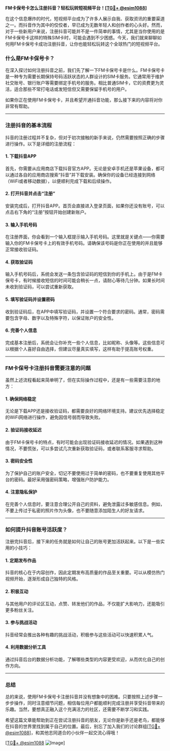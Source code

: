 **FM卡保号卡怎么注册抖音？轻松玩转短视频平台！[[TG💪+ @esim1088](https://t.me/s/esim1088)]**

在这个信息爆炸的时代，短视频平台成为了许多人展示自我、获取资讯的重要渠道之一。而抖音作为其中的佼佼者，早已成为无数年轻人和创作者的心头好。然而，对于一些新用户来说，注册抖音可能并不是一件简单的事情，尤其是当你使用的是FM卡保号卡这样的特殊SIM卡时，可能会遇到不少困惑。今天，我们就来聊聊如何用FM卡保号卡成功注册抖音，让你也能轻松玩转这个全球热门的短视频平台。

### 什么是FM卡保号卡？

在深入探讨如何注册抖音之前，我们先了解一下FM卡保号卡是什么。FM卡保号卡是一种专为需要长期保持号码活跃状态的人群设计的SIM卡服务。它通常用于维护社交账号、银行账户等需要绑定手机号的服务。相比普通SIM卡，它的资费更为灵活，适合那些不常打电话或发短信但又需要保留手机号的用户。

如果你正在使用FM卡保号卡，并且希望开通抖音功能，那么接下来的内容将对你非常有帮助。

---

### 注册抖音的基本流程

抖音的注册过程并不复杂，但对于初次接触的新手来说，仍然需要按照正确的步骤进行操作。以下是详细的注册流程：

#### 1. 下载抖音APP
首先，你需要从应用商店下载抖音官方APP。无论是安卓手机还是苹果设备，都可以通过各自的应用商店搜索“抖音”并下载安装。确保你的设备已经连接到网络（WiFi或者移动数据），以便顺利完成下载和后续操作。

#### 2. 打开抖音并点击“注册”
安装完成后，打开抖音APP。首页会直接进入登录页面，如果你还没有账号，可以点击右下角的“注册”按钮开始创建新账户。

#### 3. 输入手机号码
在注册界面，你会看到一个输入框提示输入手机号码。这里就是关键点——你需要输入你的FM卡保号卡上的有效手机号码。请确保该号码是你正在使用的并且能够正常接收验证码。

#### 4. 获取验证码
输入手机号码后，系统会发送一条包含验证码的短信到你的手机上。由于是FM卡保号卡，有时候接收短信的时间可能会稍长一点，请耐心等待几分钟。如果长时间未收到验证码，可以尝试重新获取。

#### 5. 填写验证码并设置密码
收到验证码后，在APP中填写验证码，并设置一个符合要求的密码。通常，密码需要包含字母、数字以及特殊字符，以保证账户的安全性。

#### 6. 完善个人信息
完成基本注册后，系统会让你补充一些个人信息，比如昵称、头像等。这些信息可以根据个人喜好自由选择，但建议尽量真实填写，这样有助于提高账号权重。

---

### FM卡保号卡注册抖音需要注意的问题

虽然上述流程看起来简单明了，但在实际操作过程中，还是有一些需要注意的地方：

#### 1. 确保网络稳定
无论是下载APP还是接收验证码，都需要良好的网络环境支持。建议优先选择稳定的WiFi网络进行操作，避免因信号弱而导致失败。

#### 2. 验证码接收延迟
由于FM卡保号卡的特点，有时可能会出现验证码接收延迟的情况。如果遇到这种情况，不要慌张，可以多尝试几次重新获取验证码，或者联系客服寻求帮助。

#### 3. 密码安全性
为了保护自己的账户安全，切记不要使用过于简单的密码，也不要重复使用其他平台的密码。最好采用强密码策略，增强账户防护能力。

#### 4. 注意隐私保护
在完善个人信息时，要注意合理公开自己的资料，避免泄露过多敏感信息。例如，不要上传过于私密的照片作为头像，也不要随意添加陌生人的好友请求。

---

### 如何提升抖音账号活跃度？

注册完抖音后，接下来的任务就是如何让自己的账号更加活跃起来。以下是一些实用的小技巧：

#### 1. 定期发布作品
抖音的核心在于内容创作，因此定期发布高质量的作品至关重要。可以从模仿热门视频开始，逐渐形成自己独特的风格。

#### 2. 积极互动
与其他用户的评论区互动，点赞、转发他们的作品，不仅能扩大影响力，还能吸引更多粉丝关注。

#### 3. 参与挑战活动
抖音经常会推出各种有趣的挑战活动，积极参与这些活动可以快速积累人气。

#### 4. 利用数据分析工具
通过抖音后台的数据分析功能，了解哪些类型的内容更受欢迎，从而优化自己的创作方向。

---

### 总结

总的来说，使用FM卡保号卡注册抖音并没有想象中的困难。只要按照上述步骤一步步操作，同时注意细节问题，相信每位用户都能顺利完成注册并享受抖音带来的乐趣。当然，要想真正融入这个充满活力的社区，还需要不断学习和实践。

希望这篇文章能帮助到正在尝试注册抖音的朋友，无论你是新手还是老鸟，都能够在抖音的世界里找到属于自己的位置。最后，别忘了加入我们的讨论群组[[TG💪+ @esim1088](https://t.me/s/esim1088)]，和其他志同道合的小伙伴一起交流心得哦！

[[TG💪+ @esim1088](https://t.me/s/esim1088) ![Image](https://i.postimg.cc/4NQfJmqS/Snipaste-2025-05-13-00-14-12.png)]